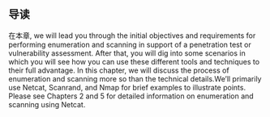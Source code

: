 ## 导读

在本章, we will lead you through the initial objectives and requirements for performing enumeration and scanning in support of a penetration test or vulnerability assessment. After that, you will dig into some scenarios in which you will see how
 you can use these different tools and techniques to their full advantage. In this chapter, we will discuss the process of enumeration and scanning more so than the technical details.We’ll primarily use Netcat, Scanrand, and Nmap for brief examples to illustrate points. Please see Chapters 2 and 5 for detailed information on enumeration and scanning using Netcat. 